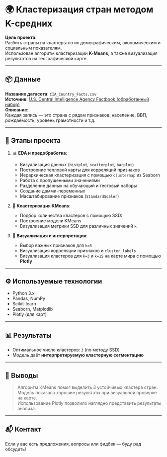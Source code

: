 # 🌍 Кластеризация стран методом K-средних

**Цель проекта**:  
Разбить страны на кластеры по их демографическим, экономическим и социальным показателям.  
Использован алгоритм кластеризации **K-Means**, а также визуализация результатов на географической карте.

---

## 📦 Данные

**Название датасета**: `CIA_Country_Facts.csv`  
**Источник**: [U.S. Central Intelligence Agency Factbook (обработанный набор)](https://www.cia.gov/library/publications/the-world-factbook/docs/faqs.html)      
**Описание**:  
Каждая запись — это страна с рядом признаков: население, ВВП, рождаемость, уровень грамотности и т.д.

---

## 🧠 Этапы проекта

1. 📊 **EDA и предобработка**:
   - Визуализация данных (`histplot`, `scatterplot`, `barplot`)
   - Построение тепловой карты для корреляций признаков
   - Иерархическая кластеризация с помощью `clustermap` из Seaborn
   - Работа с пропущенными значениями
   - Разделение данных на обучающий и тестовый наборы
   - Создание дамми-переменных
   - Масштабирование признаков (`StandardScaler`)  

2. 🧮 **Кластеризация KMeans**:
   - Подбор количества кластеров с помощью SSD:
   - Построение модели KMeans
   - Визуализация метрики SSD для различных значений `k`

3. 📍 **Визуализация и интерпретация**:
   - Выбор важных признаков для `k=3`
   - Визуализация корреляции признаков и `cluster_labels`  
   - Визуализация кластеров для `k=3` и `k=15` на карте мира с помощью **Plotly**

---

## ⚙️ Используемые технологии

- Python 3.x  
- Pandas, NumPy  
- Scikit-learn  
- Seaborn, Matplotlib  
- Plotly (для карт)

---

## 📊 Результаты

- Оптимальное число кластеров: `3` (по методу SSD)  
- Модель даёт **интерпретируемую кластерную сегментацию**

---

## 📝 Выводы

> Алгоритм KMeans помог выделить 3 устойчивых кластера стран.  
> Модель показала хорошие результаты при визуальной проверке на карте.  
> Использование Plotly позволило наглядно представить результаты анализа.

---

## 📬 Контакт

Если у вас есть предложения, вопросы или фидбек — буду рад обсудить!

